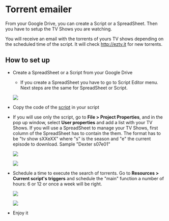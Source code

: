 Torrent emailer
================

From your Google Drive, you can create a Script or a SpreadSheet. Then you have to setup the TV Shows you are watching.

You will receive an email with the torrents of yours TV shows depending on the scheduled time of the script. It will check http://eztv.it for new torrents.

How to set up
--------------

*	Create a SpreadSheet or a Script from your Google Drive

	- If you create a SpreadSheet you have to go to Script Editor menu. Next steps are the same for SpreadSheet or Script. 

	[<img src="https://raw.github.com/davidayalas/gas-torrent-emailer/master/samples/spreadsheet-script.png">](https://raw.github.com/davidayalas/gas-torrent-emailer/master/samples/spreadsheet-script.png)

*	Copy the code of the [script](https://raw.github.com/davidayalas/gas-torrent-emailer/master/gas-torrent-emailer.js) in your script

* 	If you will use only the script, go to **File > Project Properties**, and in the pop up window, select **User properties** and add a list with your TV Shows. If you will use a SpreadSheet to manage your TV Shows, first column of the SpreadSheet has to contain the them. The format has to be "tv show sXXeXX" where "s" is the season and "e" the current episode to download. Sample "Dexter s07e01"

	[<img src="https://raw.github.com/davidayalas/gas-torrent-emailer/master/samples/project-properties.png">](https://raw.github.com/davidayalas/gas-torrent-emailer/master/samples/project-properties.png)

	[<img src="https://raw.github.com/davidayalas/gas-torrent-emailer/master/samples/project-properties-2.png">](https://raw.github.com/davidayalas/gas-torrent-emailer/master/samples/project-properties-2.png)

*	Schedule a time to execute the search of torrents. Go to **Resources > Current script's triggers** and schedule the "main" function a number of hours: 6 or 12 or once a week will be right.

	[<img src="https://raw.github.com/davidayalas/gas-torrent-emailer/master/samples/scheduler-1.png">](https://raw.github.com/davidayalas/gas-torrent-emailer/master/samples/scheduler-1.png)

	[<img src="https://raw.github.com/davidayalas/gas-torrent-emailer/master/samples/scheduler-2.png">](https://raw.github.com/davidayalas/gas-torrent-emailer/master/samples/scheduler-2.png)

*	Enjoy it
